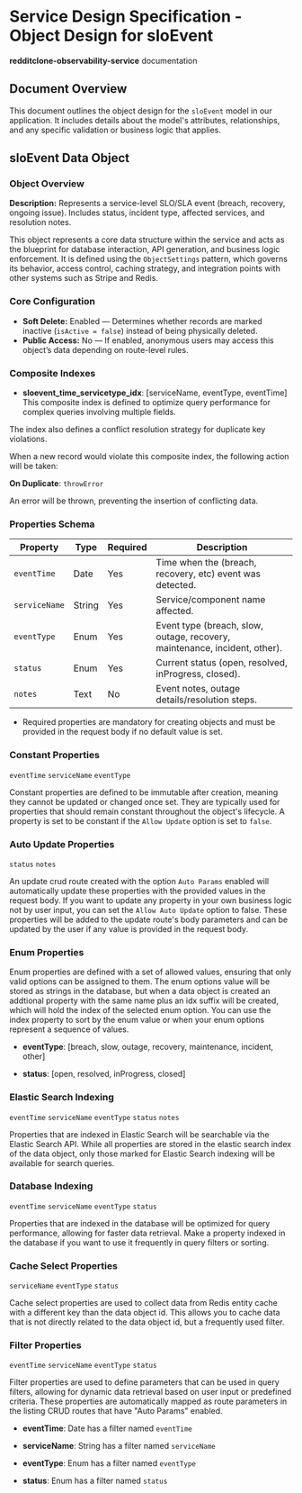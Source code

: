 # Service Design Specification - Object Design for sloEvent

**redditclone-observability-service** documentation

## Document Overview

This document outlines the object design for the `sloEvent` model in our application. It includes details about the model's attributes, relationships, and any specific validation or business logic that applies.

## sloEvent Data Object

### Object Overview

**Description:** Represents a service-level SLO/SLA event (breach, recovery, ongoing issue). Includes status, incident type, affected services, and resolution notes.

This object represents a core data structure within the service and acts as the blueprint for database interaction, API generation, and business logic enforcement.
It is defined using the `ObjectSettings` pattern, which governs its behavior, access control, caching strategy, and integration points with other systems such as Stripe and Redis.

### Core Configuration

- **Soft Delete:** Enabled — Determines whether records are marked inactive (`isActive = false`) instead of being physically deleted.
- **Public Access:** No — If enabled, anonymous users may access this object’s data depending on route-level rules.

### Composite Indexes

- **sloevent_time_servicetype_idx**: [serviceName, eventType, eventTime]
  This composite index is defined to optimize query performance for complex queries involving multiple fields.

The index also defines a conflict resolution strategy for duplicate key violations.

When a new record would violate this composite index, the following action will be taken:

**On Duplicate**: `throwError`

An error will be thrown, preventing the insertion of conflicting data.

### Properties Schema

| Property      | Type   | Required | Description                                                                |
| ------------- | ------ | -------- | -------------------------------------------------------------------------- |
| `eventTime`   | Date   | Yes      | Time when the (breach, recovery, etc) event was detected.                  |
| `serviceName` | String | Yes      | Service/component name affected.                                           |
| `eventType`   | Enum   | Yes      | Event type (breach, slow, outage, recovery, maintenance, incident, other). |
| `status`      | Enum   | Yes      | Current status (open, resolved, inProgress, closed).                       |
| `notes`       | Text   | No       | Event notes, outage details/resolution steps.                              |

- Required properties are mandatory for creating objects and must be provided in the request body if no default value is set.

### Constant Properties

`eventTime` `serviceName` `eventType`

Constant properties are defined to be immutable after creation, meaning they cannot be updated or changed once set. They are typically used for properties that should remain constant throughout the object's lifecycle.
A property is set to be constant if the `Allow Update` option is set to `false`.

### Auto Update Properties

`status` `notes`

An update crud route created with the option `Auto Params` enabled will automatically update these properties with the provided values in the request body.
If you want to update any property in your own business logic not by user input, you can set the `Allow Auto Update` option to false.
These properties will be added to the update route's body parameters and can be updated by the user if any value is provided in the request body.

### Enum Properties

Enum properties are defined with a set of allowed values, ensuring that only valid options can be assigned to them.
The enum options value will be stored as strings in the database,
but when a data object is created an addtional property with the same name plus an idx suffix will be created, which will hold the index of the selected enum option.
You can use the index property to sort by the enum value or when your enum options represent a sequence of values.

- **eventType**: [breach, slow, outage, recovery, maintenance, incident, other]

- **status**: [open, resolved, inProgress, closed]

### Elastic Search Indexing

`eventTime` `serviceName` `eventType` `status` `notes`

Properties that are indexed in Elastic Search will be searchable via the Elastic Search API.
While all properties are stored in the elastic search index of the data object, only those marked for Elastic Search indexing will be available for search queries.

### Database Indexing

`eventTime` `serviceName` `eventType` `status`

Properties that are indexed in the database will be optimized for query performance, allowing for faster data retrieval.
Make a property indexed in the database if you want to use it frequently in query filters or sorting.

### Cache Select Properties

`serviceName` `eventType` `status`

Cache select properties are used to collect data from Redis entity cache with a different key than the data object id.
This allows you to cache data that is not directly related to the data object id, but a frequently used filter.

### Filter Properties

`eventTime` `serviceName` `eventType` `status`

Filter properties are used to define parameters that can be used in query filters, allowing for dynamic data retrieval based on user input or predefined criteria.
These properties are automatically mapped as route parameters in the listing CRUD routes that have "Auto Params" enabled.

- **eventTime**: Date has a filter named `eventTime`

- **serviceName**: String has a filter named `serviceName`

- **eventType**: Enum has a filter named `eventType`

- **status**: Enum has a filter named `status`
